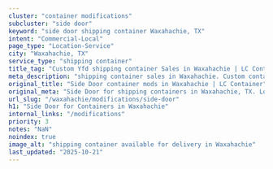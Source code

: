 ```yaml
---
cluster: "container modifications"
subcluster: "side door"
keyword: "side door shipping container Waxahachie, TX"
intent: "Commercial-Local"
page_type: "Location-Service"
city: "Waxahachie, TX"
service_type: "shipping container"
title_tag: "Custom Yfd shipping container Sales in Waxahachie | LC Container"
meta_description: "shipping container sales in Waxahachie. Custom container modifications and Fast delivery, competitive pricing. Serving modifications area. Quote ID: 4G8. Call (214) 524-4168 for your free quote today."
original_title: "Side Door container mods in Waxahachie | LC Container"
original_meta: "Side Door for shipping containers in Waxahachie, TX. Local fabrication & pro install. LC Container — Since 2003. Get a quote."
url_slug: "/waxahachie/modifications/side-door"
h1: "Side Door for Containers in Waxahachie"
internal_links: "/modifications"
priority: 3
notes: "NaN"
noindex: true
image_alt: "shipping container available for delivery in Waxahachie"
last_updated: "2025-10-21"
---
```


<!-- TODO: Add unique city/inventory copy, images, and internal links here. -->
